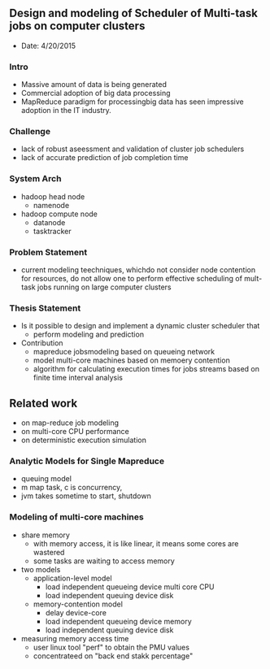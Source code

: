 ## Design and modeling of Scheduler of Multi-task jobs on computer clusters

- Date: 4/20/2015

### Intro
- Massive amount of data is being generated
- Commercial adoption of big data processing
- MapReduce paradigm for processingbig data has seen impressive adoption in the IT industry.

### Challenge
- lack of robust aseessment and validation of cluster job schedulers
- lack of accurate prediction of job completion time

### System Arch
- hadoop head node
  - namenode
- hadoop compute node
  - datanode
  - tasktracker

### Problem Statement
- current modeling teechniques, whichdo not consider node contention for resources, do not allow one to perform effective scheduling of mult-task jobs running on large computer clusters

### Thesis Statement
- Is it possible to design and implement a dynamic cluster scheduler that
  - perform modeling and prediction
- Contribution
  - mapreduce jobsmodeling based on queueing network
  - model multi-core machines based on memoery contention
  - algorithm for calculating execution times for jobs streams based on finite time interval analysis
  
## Related work
- on map-reduce job modeling
- on multi-core CPU performance
- on deterministic execution simulation

### Analytic Models for Single Mapreduce
- queuing model
- m map task, c is concurrency, 
- jvm takes sometime to start, shutdown

### Modeling of multi-core machines
- share memory
  - with memory access, it is like linear, it means some cores are wastered
  - some tasks are waiting to access memory
- two models
  - application-level model
    - load independent queueing device multi core CPU
    - load independent queuing device disk
  - memory-contention model
    - delay device-core
    - load independent queueing device memory
    - load independent queuing device disk
- measuring memory access time
  - user linux tool "perf" to obtain the PMU values
  - concentrateed on "back end stakk percentage"

